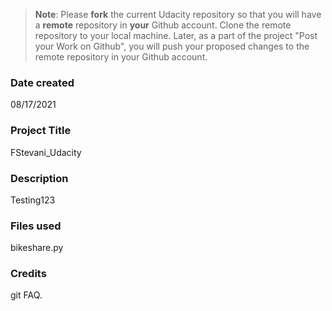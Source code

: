 >**Note**: Please **fork** the current Udacity repository so that you will have a **remote** repository in **your** Github account. Clone the remote repository to your local machine. Later, as a part of the project "Post your Work on Github", you will push your proposed changes to the remote repository in your Github account.

### Date created
08/17/2021

### Project Title
FStevani_Udacity

### Description
Testing123

### Files used
bikeshare.py

### Credits
git FAQ.


